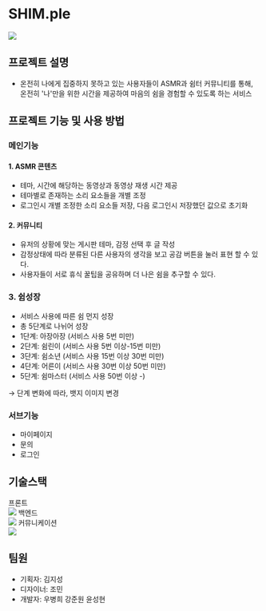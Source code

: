 # SHIM.ple

<img src="C:\logo.png">

## 프로젝트 설명
- 온전히 나에게 집중하지 못하고 있는 사용자들이 ASMR과 쉼터 커뮤니티를 통해, 온전히 '나'만을 위한 시간을 제공하여 마음의 쉼을 경험할 수 있도록 하는 서비스</p>

## 프로젝트 기능 및 사용 방법

### 메인기능
#### 1. ASMR 콘텐츠
- 테마, 시간에 해당하는 동영상과 동영상 재생 시간 제공<br>
- 테마별로 존재하는 소리 요소들을 개별 조정<br>
- 로그인시 개별 조정한 소리 요소들 저장, 다음 로그인시 저장했던 값으로 초기화<br>

#### 2. 커뮤니티
- 유저의 상황에 맞는 게시판 테마, 감정 선택 후 글 작성<br>
- 감정상태에 따라 분류된 다른 사용자의 생각을 보고 공감 버튼을 눌러 표현 할 수 있다.<br>
- 사용자들이 서로 휴식 꿀팁을 공유하며 더 나은 쉼을 추구할 수 있다.<br>

### 3. 쉼성장
- 서비스 사용에 따른 쉼 먼지 성장<br>
-  총 5단계로 나뉘어 성장<br>
- 1단계: 아장아장 (서비스 사용 5번 미만)<br>
- 2단계: 쉼린이 (서비스 사용 5번 이상-15번 미만)<br>
- 3단계: 쉼소년 (서비스 사용 15번 이상 30번 미만)<br>
- 4단계: 어른이 (서비스 사용 30번 이상 50번 미만)<br>
- 5단계: 쉼마스터 (서비스 사용 50번 이상 -)<br>

→ 단계 변화에 따라, 뱃지 이미지 변경<br>
### 서브기능
- 마이페이지
- 문의
- 로그인

## 기술스택
프론트<br>
<img src="https://img.shields.io/badge/html5-#61DAFB?style=for-the-badge&logo=html5&logoColor=white">
백엔드<br>
<img src="https://img.shields.io/badge/html5-#FFCA28?style=for-the-badge&logo=html5&logoColor=white">
커뮤니케이션<br>
<img src="https://img.shields.io/badge/html5-#F24E1E?style=for-the-badge&logo=html5&logoColor=white">

## 팀원
- 기획자: 김지성<br>
- 디자이너: 조민<br>
- 개발자: 우병희 강준원 윤성현<br>
